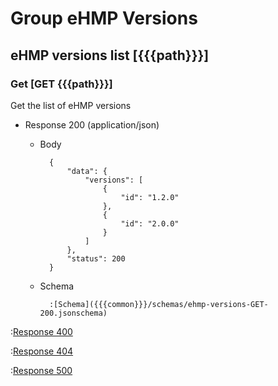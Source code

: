 # Group eHMP Versions

## eHMP versions list [{{{path}}}]

### Get [GET {{{path}}}]

Get the list of eHMP versions

+ Response 200 (application/json)

    + Body

            {
                "data": {
                    "versions": [
                        {
                            "id": "1.2.0"
                        },
                        {
                            "id": "2.0.0"
                        }
                    ]
                },
                "status": 200
            }

    + Schema

            :[Schema]({{{common}}}/schemas/ehmp-versions-GET-200.jsonschema)

:[Response 400]({{{common}}}/responses/400.md)

:[Response 404]({{{common}}}/responses/404.md)

:[Response 500]({{{common}}}/responses/500.md)

